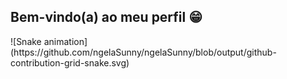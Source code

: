 ## Bem-vindo(a) ao meu perfil 😁

 <div>
  ![Snake animation](https://github.com/ngelaSunny/ngelaSunny/blob/output/github-contribution-grid-snake.svg)
</div>

